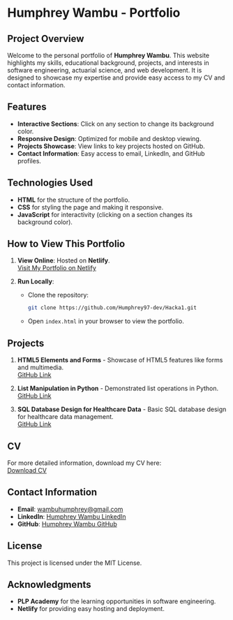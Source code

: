 # Humphrey Wambu - Portfolio

## Project Overview
Welcome to the personal portfolio of **Humphrey Wambu**. This website highlights my skills, educational background, projects, and interests in software engineering, actuarial science, and web development. It is designed to showcase my expertise and provide easy access to my CV and contact information.

## Features
- **Interactive Sections**: Click on any section to change its background color.
- **Responsive Design**: Optimized for mobile and desktop viewing.
- **Projects Showcase**: View links to key projects hosted on GitHub.
- **Contact Information**: Easy access to email, LinkedIn, and GitHub profiles.

## Technologies Used
- **HTML** for the structure of the portfolio.
- **CSS** for styling the page and making it responsive.
- **JavaScript** for interactivity (clicking on a section changes its background color).

## How to View This Portfolio
1. **View Online**: Hosted on **Netlify**.  
   [Visit My Portfolio on Netlify](https://remarkable-mochi-6c58bd.netlify.app)

2. **Run Locally**:
   - Clone the repository:
     ```bash
     git clone https://github.com/Humphrey97-dev/Hacka1.git
     ```
   - Open `index.html` in your browser to view the portfolio.

## Projects
1. **HTML5 Elements and Forms** - Showcase of HTML5 features like forms and multimedia.  
   [GitHub Link](https://github.com/PLP-WebTechnologies/feb-2025-advanced-html-Humphrey97-dev.git)

2. **List Manipulation in Python** - Demonstrated list operations in Python.  
   [GitHub Link](https://github.com/Humphrey97-dev/Week-2-python-assignment.git)

3. **SQL Database Design for Healthcare Data** - Basic SQL database design for healthcare data management.  
   [GitHub Link](https://github.com/PLP-Database-Design/wk-1-Humphrey97-dev.git)

## CV
For more detailed information, download my CV here:  
[Download CV](https://drive.google.com/uc?export=download&id=1PJi1uPAasHE07aY3ErpnIKwfULHCpGyU)

## Contact Information
- **Email**: [wambuhumphrey@gmail.com](mailto:wambuhumphrey@gmail.com)
- **LinkedIn**: [Humphrey Wambu LinkedIn](https://www.linkedin.com/in/humphrey-masinde/)
- **GitHub**: [Humphrey Wambu GitHub](https://github.com/Humphrey97-dev)

## License
This project is licensed under the MIT License.

## Acknowledgments
- **PLP Academy** for the learning opportunities in software engineering.
- **Netlify** for providing easy hosting and deployment.

